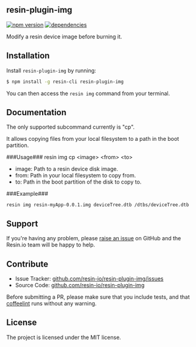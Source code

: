 resin-plugin-img
----------------

[![npm version](https://badge.fury.io/js/resin-plugin-img.svg)](http://badge.fury.io/js/resin-plugin-img)
[![dependencies](https://david-dm.org/resin-io/resin-plugin-img.png)](https://david-dm.org/resin-io/resin-plugin-img.png)

Modify a resin device image before burning it.

Installation
------------

Install `resin-plugin-img` by running:

```sh
$ npm install -g resin-cli resin-plugin-img
```

You can then access the `resin img` command from your terminal.

Documentation
-------------

The only supported subcommand currently is "cp".

It allows copying files from your local filesystem to a path in the boot partition.

###Usage###
resin img cp &lt;image> &lt;from> &lt;to>

 * image: Path to a resin device disk image.
 * from: Path in your local filesystem to copy from.
 * to: Path in the boot partition of the disk to copy to.

###Example###

```resin img resin-myApp-0.0.1.img deviceTree.dtb /dtbs/deviceTree.dtb```

Support
-------

If you're having any problem, please [raise an issue](https://github.com/resin-io/resin-plugin-img/issues/new) on GitHub and the Resin.io team will be happy to help.

Contribute
----------

- Issue Tracker: [github.com/resin-io/resin-plugin-img/issues](https://github.com/resin-io/resin-plugin-img/issues)
- Source Code: [github.com/resin-io/resin-plugin-img](https://github.com/resin-io/resin-plugin-img)

Before submitting a PR, please make sure that you include tests, and that [coffeelint](http://www.coffeelint.org/) runs without any warning.

License
-------

The project is licensed under the MIT license.
